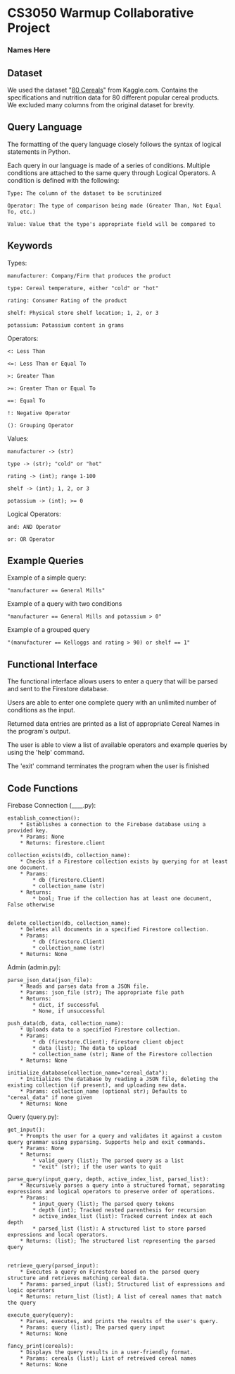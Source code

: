 # CS3050 Warmup Collaborative Project
### Names Here

## Dataset
We used the dataset "[80 Cereals](https://www.kaggle.com/datasets/crawford/80-cereals)" from Kaggle.com. Contains the specifications and nutrition data for 80 different popular cereal products. We excluded many columns from the original dataset for brevity.

## Query Language
The formatting of the query language closely follows the syntax of logical statements in Python.

Each query in our language is made of a series of conditions. Multiple conditions are attached to the same query through Logical Operators. A condition is defined with the following:
    
    Type: The column of the dataset to be scrutinized
    
    Operator: The type of comparison being made (Greater Than, Not Equal To, etc.)
    
    Value: Value that the type's appropriate field will be compared to

## Keywords
Types:
    
    manufacturer: Company/Firm that produces the product
    
    type: Cereal temperature, either "cold" or "hot"
    
    rating: Consumer Rating of the product
    
    shelf: Physical store shelf location; 1, 2, or 3
    
    potassium: Potassium content in grams

Operators:
    
    <: Less Than
    
    <=: Less Than or Equal To
    
    >: Greater Than
    
    >=: Greater Than or Equal To
    
    ==: Equal To
    
    !: Negative Operator
    
    (): Grouping Operator

Values:
    
    manufacturer -> (str)
    
    type -> (str); "cold" or "hot"
    
    rating -> (int); range 1-100
    
    shelf -> (int); 1, 2, or 3
    
    potassium -> (int); >= 0

Logical Operators:
    
    and: AND Operator
    
    or: OR Operator

## Example Queries
Example of a simple query:

    "manufacturer == General Mills"

Example of a query with two conditions

    "manufacturer == General Mills and potassium > 0"

Example of a grouped query

    "(manufacturer == Kelloggs and rating > 90) or shelf == 1"


## Functional Interface
The functional interface allows users to enter a query that will be parsed and sent to the Firestore database.

Users are able to enter one complete query with an unlimited number of conditions as the input. 

Returned data entries are printed as a list of appropriate Cereal Names in the program's output.

The user is able to view a list of available operators and example queries by using the 'help' command. 

The 'exit' command terminates the program when the user is finished

## Code Functions
Firebase Connection (____.py):

    establish_connection():
        * Establishes a connection to the Firebase database using a provided key.
        * Params: None
        * Returns: firestore.client
    
    collection_exists(db, collection_name):
        * Checks if a Firestore collection exists by querying for at least one document.
        * Params: 
            * db (firestore.Client)
            * collection_name (str)
        * Returns:
            * bool; True if the collection has at least one document, False otherwise


    delete_collection(db, collection_name):
        * Deletes all documents in a specified Firestore collection.
        * Params:
            * db (firestore.Client)
            * collection_name (str)
        * Returns: None

Admin (admin.py):

    parse_json_data(json_file):
        * Reads and parses data from a JSON file.
        * Params: json_file (str); The appropriate file path
        * Returns:
            * dict, if successful
            * None, if unsuccessful

    push_data(db, data, collection_name):
        * Uploads data to a specified Firestore collection.
        * Params:
            * db (firestore.Client); Firestore client object
            * data (list); The data to upload
            * collection_name (str); Name of the Firestore collection
        * Returns: None

    initialize_database(collection_name="cereal_data"):
        * Initializes the database by reading a JSON file, deleting the existing collection (if present), and uploading new data.
        * Params: collection_name (optional str); Defaults to "cereal_data" if none given
        * Returns: None

Query (query.py):

    get_input():
        * Prompts the user for a query and validates it against a custom query grammar using pyparsing. Supports help and exit commands.
        * Params: None
        * Returns:
            * valid_query (list); The parsed query as a list
            * "exit" (str); if the user wants to quit

    parse_query(input_query, depth, active_index_list, parsed_list):
        * Recursively parses a query into a structured format, separating expressions and logical operators to preserve order of operations.
        * Params: 
            * input_query (list); The parsed query tokens
            * depth (int); Tracked nested parenthesis for recursion
            * active_index_list (list): Tracked current index at each depth
            * parsed_list (list): A structured list to store parsed expressions and local operators.
        * Returns: (list); The structured list representing the parsed query


    retrieve_query(parsed_input):
        * Executes a query on Firestore based on the parsed query structure and retrieves matching cereal data.
        * Params: parsed_input (list); Structured list of expressions and logic operators
        * Returns: return_list (list); A list of cereal names that match the query

    execute_query(query):
        * Parses, executes, and prints the results of the user's query.
        * Params: query (list); The parsed query input
        * Returns: None

    fancy_print(cereals):
        * Displays the query results in a user-friendly format.
        * Params: cereals (list); List of retreived cereal names
        * Returns: None